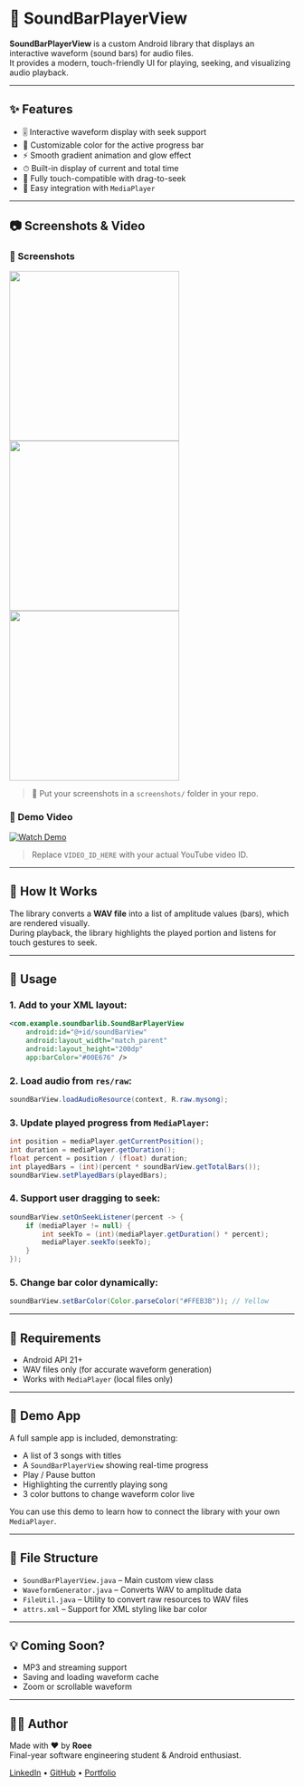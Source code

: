
# 🎵 SoundBarPlayerView

**SoundBarPlayerView** is a custom Android library that displays an interactive waveform (sound bars) for audio files.  
It provides a modern, touch-friendly UI for playing, seeking, and visualizing audio playback.

---

## ✨ Features

- 🎚 Interactive waveform display with seek support  
- 🌈 Customizable color for the active progress bar  
- ⚡ Smooth gradient animation and glow effect  
- ⏱ Built-in display of current and total time  
- 📱 Fully touch-compatible with drag-to-seek  
- 🔌 Easy integration with `MediaPlayer`

---

## 📷 Screenshots & Video

### 📸 Screenshots
<p float="left">
  <img src="screenshots/screenshot1.png" width="300"/>
  <img src="screenshots/screenshot2.png" width="300"/>
  <img src="screenshots/screenshot3.png" width="300"/>
</p>

> 📁 Put your screenshots in a `screenshots/` folder in your repo.

### 🎥 Demo Video

[![Watch Demo](https://img.youtube.com/vi/VIDEO_ID_HERE/0.jpg)](https://www.youtube.com/watch?v=VIDEO_ID_HERE)

> Replace `VIDEO_ID_HERE` with your actual YouTube video ID.

---

## 🧩 How It Works

The library converts a **WAV file** into a list of amplitude values (bars), which are rendered visually.  
During playback, the library highlights the played portion and listens for touch gestures to seek.

---

## 📲 Usage

### 1. Add to your XML layout:

```xml
<com.example.soundbarlib.SoundBarPlayerView
    android:id="@+id/soundBarView"
    android:layout_width="match_parent"
    android:layout_height="200dp"
    app:barColor="#00E676" />
```

### 2. Load audio from `res/raw`:

```java
soundBarView.loadAudioResource(context, R.raw.mysong);
```

### 3. Update played progress from `MediaPlayer`:

```java
int position = mediaPlayer.getCurrentPosition();
int duration = mediaPlayer.getDuration();
float percent = position / (float) duration;
int playedBars = (int)(percent * soundBarView.getTotalBars());
soundBarView.setPlayedBars(playedBars);
```

### 4. Support user dragging to seek:

```java
soundBarView.setOnSeekListener(percent -> {
    if (mediaPlayer != null) {
        int seekTo = (int)(mediaPlayer.getDuration() * percent);
        mediaPlayer.seekTo(seekTo);
    }
});
```

### 5. Change bar color dynamically:

```java
soundBarView.setBarColor(Color.parseColor("#FFEB3B")); // Yellow
```

---

## 🧪 Requirements

- Android API 21+
- WAV files only (for accurate waveform generation)
- Works with `MediaPlayer` (local files only)

---

## 📱 Demo App

A full sample app is included, demonstrating:

- A list of 3 songs with titles  
- A `SoundBarPlayerView` showing real-time progress  
- Play / Pause button  
- Highlighting the currently playing song  
- 3 color buttons to change waveform color live  

You can use this demo to learn how to connect the library with your own `MediaPlayer`.

---

## 📁 File Structure

- `SoundBarPlayerView.java` – Main custom view class  
- `WaveformGenerator.java` – Converts WAV to amplitude data  
- `FileUtil.java` – Utility to convert raw resources to WAV files  
- `attrs.xml` – Support for XML styling like bar color

---

## 💡 Coming Soon?

- MP3 and streaming support  
- Saving and loading waveform cache  
- Zoom or scrollable waveform

---

## 👨‍💻 Author

Made with ❤️ by **Roee**  
Final-year software engineering student & Android enthusiast.

[LinkedIn](#) • [GitHub](#) • [Portfolio](#)
